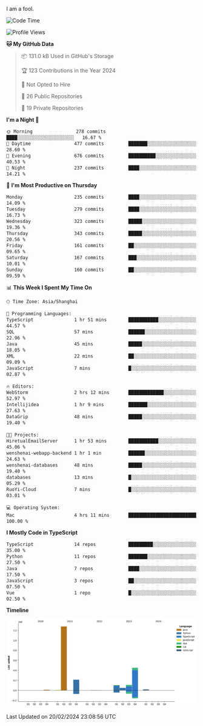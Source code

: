 I am a fool.

<!--START_SECTION:waka-->
![Code Time](http://img.shields.io/badge/Code%20Time-1%2C199%20hrs%2049%20mins-blue)

![Profile Views](http://img.shields.io/badge/Profile%20Views-0-blue)

**🐱 My GitHub Data** 

> 📦 131.0 kB Used in GitHub's Storage 
 > 
> 🏆 123 Contributions in the Year 2024
 > 
> 🚫 Not Opted to Hire
 > 
> 📜 26 Public Repositories 
 > 
> 🔑 19 Private Repositories 
 > 
**I'm a Night 🦉** 

```text
🌞 Morning                278 commits         ████░░░░░░░░░░░░░░░░░░░░░   16.67 % 
🌆 Daytime                477 commits         ███████░░░░░░░░░░░░░░░░░░   28.60 % 
🌃 Evening                676 commits         ██████████░░░░░░░░░░░░░░░   40.53 % 
🌙 Night                  237 commits         ████░░░░░░░░░░░░░░░░░░░░░   14.21 % 
```
📅 **I'm Most Productive on Thursday** 

```text
Monday                   235 commits         ████░░░░░░░░░░░░░░░░░░░░░   14.09 % 
Tuesday                  279 commits         ████░░░░░░░░░░░░░░░░░░░░░   16.73 % 
Wednesday                323 commits         █████░░░░░░░░░░░░░░░░░░░░   19.36 % 
Thursday                 343 commits         █████░░░░░░░░░░░░░░░░░░░░   20.56 % 
Friday                   161 commits         ██░░░░░░░░░░░░░░░░░░░░░░░   09.65 % 
Saturday                 167 commits         ███░░░░░░░░░░░░░░░░░░░░░░   10.01 % 
Sunday                   160 commits         ██░░░░░░░░░░░░░░░░░░░░░░░   09.59 % 
```


📊 **This Week I Spent My Time On** 

```text
🕑︎ Time Zone: Asia/Shanghai

💬 Programming Languages: 
TypeScript               1 hr 51 mins        ███████████░░░░░░░░░░░░░░   44.57 % 
SQL                      57 mins             ██████░░░░░░░░░░░░░░░░░░░   22.96 % 
Java                     45 mins             █████░░░░░░░░░░░░░░░░░░░░   18.05 % 
XML                      22 mins             ██░░░░░░░░░░░░░░░░░░░░░░░   09.09 % 
JavaScript               7 mins              █░░░░░░░░░░░░░░░░░░░░░░░░   02.87 % 

🔥 Editors: 
WebStorm                 2 hrs 12 mins       █████████████░░░░░░░░░░░░   52.97 % 
Intellijidea             1 hr 9 mins         ███████░░░░░░░░░░░░░░░░░░   27.63 % 
DataGrip                 48 mins             █████░░░░░░░░░░░░░░░░░░░░   19.40 % 

🐱‍💻 Projects: 
HiretualEmailServer      1 hr 53 mins        ███████████░░░░░░░░░░░░░░   45.06 % 
wenshenai-webapp-backend 1 hr 1 min          ██████░░░░░░░░░░░░░░░░░░░   24.63 % 
wenshenai-databases      48 mins             █████░░░░░░░░░░░░░░░░░░░░   19.40 % 
databases                13 mins             █░░░░░░░░░░░░░░░░░░░░░░░░   05.29 % 
RuoYi-Cloud              7 mins              █░░░░░░░░░░░░░░░░░░░░░░░░   03.01 % 

💻 Operating System: 
Mac                      4 hrs 11 mins       █████████████████████████   100.00 % 
```

**I Mostly Code in TypeScript** 

```text
TypeScript               14 repos            █████████░░░░░░░░░░░░░░░░   35.00 % 
Python                   11 repos            ███████░░░░░░░░░░░░░░░░░░   27.50 % 
Java                     7 repos             ████░░░░░░░░░░░░░░░░░░░░░   17.50 % 
JavaScript               3 repos             ██░░░░░░░░░░░░░░░░░░░░░░░   07.50 % 
Vue                      1 repo              █░░░░░░░░░░░░░░░░░░░░░░░░   02.50 % 
```



**Timeline**

![Lines of Code chart](https://raw.githubusercontent.com/VeejaLiu/VeejaLiu/master/assets/bar_graph.png)


 Last Updated on 20/02/2024 23:08:56 UTC
<!--END_SECTION:waka-->
